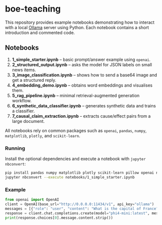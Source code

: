 # boe-teaching

This repository provides example notebooks demonstrating how to interact with a local [Ollama](https://ollama.ai/) server using Python. Each notebook contains a short introduction and commented code.

## Notebooks

1. **1_simple_starter.ipynb** – basic prompt/answer example using `openai`.
2. **2_structured_output.ipynb** – asks the model for JSON labels on small news items.
3. **3_image_classification.ipynb** – shows how to send a base64 image and get a structured reply.
4. **4_embedding_demo.ipynb** – obtains word embeddings and visualises them.
5. **5_rag_pipeline.ipynb** – minimal retrieval-augmented generation workflow.
6. **6_synthetic_data_classifier.ipynb** – generates synthetic data and trains a classifier.
7. **7_causal_claim_extraction.ipynb** – extracts cause/effect pairs from a large document.

All notebooks rely on common packages such as `openai`, `pandas`, `numpy`, `matplotlib`, `plotly`, and `scikit-learn`.

### Running

Install the optional dependencies and execute a notebook with `jupyter nbconvert`:

```bash
pip install pandas numpy matplotlib plotly scikit-learn pillow openai nbformat nbconvert
jupyter nbconvert --execute notebooks/1_simple_starter.ipynb
```

### Example

```python
from openai import OpenAI
client = OpenAI(base_url="http://0.0.0.0:11434/v1", api_key="ollama")
messages = [{"role": "user", "content": "What is the capital of France?"}]
response = client.chat.completions.create(model="phi4-mini:latest", messages=messages)
print(response.choices[0].message.content.strip())
```

